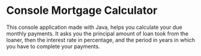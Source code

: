 # Console Mortgage Calculator
This console application made with Java, helps you calculate your due monthly payments. It asks you the principal amount of loan took from the loaner, then the interest rate in percentage, and the period in years in which you have to complete your payments.
